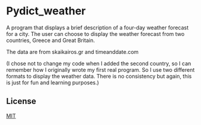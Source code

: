 # Pydict_weather

Α program that displays a brief description of a four-day weather forecast for a city. The user can choose to display the weather forecast from two countries, Greece and Great Britain.

The data are from skaikairos.gr and timeanddate.com

(I chose not to change my code when I added the second country, so I can remember how I originally wrote my first real program. So I use two different formats to display the weather 
data. There is no consistency but again, this is just for fun and learning purposes.)


## License 

[MIT](https://choosealicense.com/licenses/mit/)
